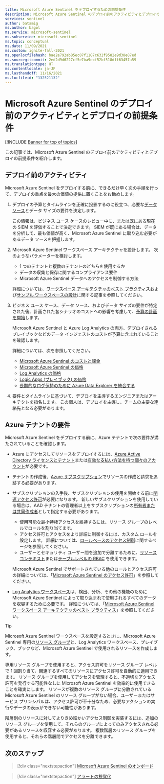 ```yaml
---
title: Microsoft Azure Sentinel をデプロイするための前提条件
description: Microsoft Azure Sentinel のデプロイ前のアクティビティとデプロイの前提条件について学習します。
services: sentinel
author: batamig
ms.author: bagol
ms.service: microsoft-sentinel
ms.subservice: microsoft-sentinel
ms.topic: conceptual
ms.date: 11/09/2021
ms.custom: ignite-fall-2021
ms.openlocfilehash: bae2e792ab85ec87f1187c632f9582e9d38e87ed
ms.sourcegitcommit: 2ed2d9d6227cf5e7ba9ecf52bf518dff63457a59
ms.translationtype: HT
ms.contentlocale: ja-JP
ms.lasthandoff: 11/16/2021
ms.locfileid: "132521132"
---
```

# <a name="pre-deployment-activities-and-prerequisites-for-deploying-microsoft-sentinel"></a>Microsoft Azure Sentinel のデプロイ前のアクティビティとデプロイの前提条件

[!INCLUDE [Banner for top of topics](./includes/banner.md)]

この記事では、Microsoft Azure Sentinel のデプロイ前のアクティビティとデプロイの前提条件を紹介します。

## <a name="pre-deployment-activities"></a>デプロイ前のアクティビティ

Microsoft Azure Sentinel をデプロイする前に、できるだけ早く次の手順を行って、デプロイの重点を最大の価値の提供に置くことをお勧めします。

1. デプロイの予算とタイムラインを正確に投影するのに役立つ、必要な[データ ソース](connect-data-sources.md)とデータ サイズの要件を決定します。

    この情報は、ビジネス ユース ケースのレビュー中に、または既にある現在の SIEM を評価することで決定できます。 SIEM が既にある場合は、データを分析して、最も価値が高く、Microsoft Azure Sentinel に取り込む必要があるデータ ソースを把握します。

1. Microsoft Azure Sentinel ワークスペース アーキテクチャを設計します。 次のようなパラメーターを検討します。

    - 1 つのテナントと複数のテナントのどちらを使用するか
    - データの収集と保存に関するコンプライアンス要件
    - Microsoft Azure Sentinel データへのアクセスを制御する方法

    詳細については、[ワークスペース アーキテクチャのベスト プラクティス](best-practices-workspace-architecture.md)および[サンプル ワークスペースの設計](sample-workspace-designs.md)に関する記事を参照してください。

1. ビジネス ユース ケース、データ ソース、およびデータ サイズの要件が特定された後、計画された各シナリオのコストへの影響を考慮して、[予算の計画を開始](azure-sentinel-billing.md)します。

    Microsoft Azure Sentinel と Azure Log Analytics の両方、デプロイされるプレイブックなどのデータ インジェストのコストが予算に含まれていることを確認します。

    詳細については、次を参照してください。

    - [Microsoft Azure Sentinel のコストと課金](azure-sentinel-billing.md)
    - [Microsoft Azure Sentinel の価格](https://azure.microsoft.com/pricing/details/azure-sentinel/)
    - [Log Analytics の価格](https://azure.microsoft.com/pricing/details/monitor/)
    - [Logic Apps (プレイブック) の価格](https://azure.microsoft.com/pricing/details/logic-apps/)
    - [長期的なログ保持のために Azure Data Explorer を統合する](store-logs-in-azure-data-explorer.md)

1. 要件とタイムラインに基づいて、デプロイを主導するエンジニアまたはアーキテクトを指名します。 この個人は、デプロイを主導し、チームの主要な連絡先となる必要があります。

## <a name="azure-tenant-requirements"></a>Azure テナントの要件

Microsoft Azure Sentinel をデプロイする前に、Azure テナントで次の要件が満たされていることを確認します。

- Azure にアクセスしてリソースをデプロイするには、[Azure Active Directory ライセンスとテナント](../active-directory/develop/quickstart-create-new-tenant.md)または[有効な支払い方法を持つ個々のアカウント](https://azure.microsoft.com/free/)が必要です。

- テナントの作成後、[Azure サブスクリプション](../cost-management-billing/manage/create-subscription.md)でリソースの作成と請求を追跡する必要があります。

- サブスクリプションの入手後、サブスクリプションの使用を開始する前に[関連アクセス許可](../role-based-access-control/index.yml)が必要になります。 新しいサブスクリプションを使用している場合は、AAD テナントの管理者以上をサブスクリプションの[所有者または共同作成者](../role-based-access-control/rbac-and-directory-admin-roles.md)として指定する必要があります。

    - 使用可能な最小特権アクセスを維持するには、リソース グループのレベルでロールを割り当てます。
    - アクセス許可とアクセスをより詳細に制御するには、カスタム ロールを設定します。 詳細については、[ロールベースのアクセス制御](../role-based-access-control/custom-roles.md)に関するページを参照してください。
    - ユーザーとセキュリティ ユーザー間を追加で分離するために、[リソース コンテキスト](resource-context-rbac.md)または[テーブルレベルの RBAC](https://techcommunity.microsoft.com/t5/azure-sentinel/table-level-rbac-in-azure-sentinel/ba-p/965043) を使用できます。

    Microsoft Azure Sentinel でサポートされている他のロールとアクセス許可の詳細については、「[Microsoft Azure Sentinel のアクセス許可](roles.md)」を参照してください。

- [Log Analytics ワークスペース](../azure-monitor/logs/quick-create-workspace.md)は、検出、分析、その他の機能のために Microsoft Azure Sentinel によって取り込まれて使用されるすべてのデータを収容するために必要です。 詳細については、「[Microsoft Azure Sentinel ワークスペース アーキテクチャのベスト プラクティス](best-practices-workspace-architecture.md)」を参照してください。

> [!TIP]
> Microsoft Azure Sentinel ワークスペースを設定するときに、Microsoft Azure Sentinel 専用の[リソース グループ](../azure-resource-manager/management/manage-resource-groups-portal.md)と、Log Analytics ワークスペース、プレイブック、ブックなど、Microsoft Azure Sentinel で使用されるリソースを作成します。
>
> 専用リソース グループを使用すると、アクセス許可をリソース グループ レベルで 1 回割り当て、関連するすべてのリソースにアクセス許可を自動的に適用できます。 リソース グループを使用してアクセスを管理すると、不適切なアクセス許可を発行する可能性なしに Microsoft Azure Sentinel を効率的に使用できることを確実にします。 リソースが複数のリソース グループに分散されている Microsoft Azure Sentinel のリソース グループがない場合、ユーザーまたはサービス プリンシパルは、アクセス許可が不十分なため、必要なアクションの実行やデータの表示ができない可能性があります。
>
> 階層別のリソースに対してよりきめ細かいアクセス制御を実装するには、追加のリソース グループを使用して、それらのグループによってのみアクセスされる必要があるリソースを収容する必要があります。 複数階層のリソース グループを使用すると、それらの階層間でアクセスを分離できます。
>

## <a name="next-steps"></a>次のステップ

> [!div class="nextstepaction"]
>[Microsoft Azure Sentinel のオンボード](quickstart-onboard.md)

> [!div class="nextstepaction"]
>[アラートの視覚化](get-visibility.md)
